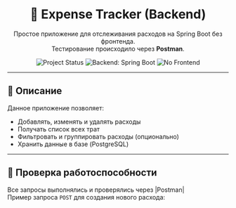 <!-- README.md -->

<h1 align="center">💸 Expense Tracker (Backend)</h1>

<p align="center">
  Простое приложение для отслеживания расходов на Spring Boot без фронтенда.<br/>
  Тестирование происходило через <strong>Postman</strong>.
</p>

<p align="center">
  <img src="https://img.shields.io/badge/status-in%20progress-yellow" alt="Project Status" />
  <img src="https://img.shields.io/badge/backend-Spring%20Boot-green" alt="Backend: Spring Boot" />
  <img src="https://img.shields.io/badge/front-отсутствует-lightgrey" alt="No Frontend" />
</p>

<hr/>

## 📌 Описание

Данное приложение позволяет:

- Добавлять, изменять и удалять расходы
- Получать список всех трат
- Фильтровать и группировать расходы (опционально)
- Хранить данные в базе (PostgreSQL)

---

## 🧪 Проверка работоспособности

Все запросы выполнялись и проверялись через |Postman|  
Пример запроса `POST` для создания нового расхода:

